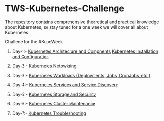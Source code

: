 # TWS-Kubernetes-Challenge
The repository contains comprehensive theoretical and practical knowledge about Kubernetes, so stay tuned for a one week we will cover all about Kubernetes.

Challene for the #KubeWeek

1. Day-1:- [Kubernetes Architecture and Compnents](https://github.com/chavhanshanku7/TWS-Kubernetes-Challenge/blob/main/kubernetes_architecture_and_components.md)
           [Kubernetes Installation and Configuration](https://github.com/chavhanshanku7/TWS-Kubernetes-Challenge/blob/main/kubernetes_installation_and_configuration.md)
   
2. Day-2:- [Kubernetes Netowkring](https://github.com/chavhanshanku7/TWS-Kubernetes-Challenge/blob/main/kubernetes_networking.md)
   
3. Day-3:- [Kubernetes Workloads (Deployments, Jobs, CronJobs, etc.)](https://github.com/chavhanshanku7/TWS-Kubernetes-Challenge/blob/main/kubernetes_workloads.md)
   
4. Day-4:- [Kubernetes Services and Service Discovery](https://github.com/chavhanshanku7/TWS-Kubernetes-Challenge/blob/main/kubernetes_services_and_service_discovery.md)
   
5. Day-5:- [Kubernetes Storage and Security](https://github.com/chavhanshanku7/TWS-Kubernetes-Challenge/blob/main/kubernetes_storage_and_security.md)
   
6. Day-6:- [Kubernetes Cluster Maintenance](https://github.com/chavhanshanku7/TWS-Kubernetes-Challenge/blob/main/kubernetes_cluster_maintenance.md)
    
7. Day-7:- [Kubernetes Troubleshooting](https://github.com/chavhanshanku7/TWS-Kubernetes-Challenge/blob/main/kuberenetes_troubleshooting.md)
